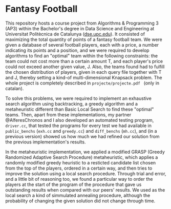 # Fantasy Football
This repository hosts a course project from Algorithms & Programming 3 (AP3) within the Bachelor's degree in Data Science and Engineering at Universitat Politècnica de Catalunya ([dse.upc.edu](https://dse.upc.edu/en)). It consisted of maximizing the total quantity of points of a fantasy football team. We were given a database of several football players, each with a price, a number indicating its points and a position, and we were required to develop algorithms to find an "optimal" team  within the following constraints: the team could not cost more than a certain amount T, and each player's price could not exceed another given value, J. Also, the teams found had to fulfill the chosen distribution of players, given in each query file together with T and J, thereby setting a kind-of multi-dimensional Knapsack problem. The whole project is completely described in `projecte/projecte.pdf ` (only in catalan).

To solve this problems, we were required to implement an exhaustive search algorithm using backtracking, a greedy algorithm and a metaheuristic different than Basic Local Search to find these "optimal" teams. Then, apart from these implementations, my partner @AlferesChronos and I also developed an automated testing program, `driver.cc`, that tested the programs for every test we had available in `public_benchs` (`exh.cc` and `greedy.cc`) and `diff_benchs` (`mh.cc`), and (in a previous version) showed us how much we had refined our solution from the previous implementation's results.

In the metaheuristic implementation, we applied a modified GRASP (Greedy Randomized Adaptive Search Procedure) metaheuristic, which applies a randomly modified greedy heuristic to a resticted candidate list chosen from the top of the players, ordered in a certain way, and then tries to improve the solution using a local search procedure. Through trial and error, and a little bit of reasoning too, we found a particular way to order the players at the start of the program of the procedure that gave us outstanding results when compared with our peers' results. We used as the local search a kind of simmulated annealing procedure, although the probability of changing the given solution did not change through time.
